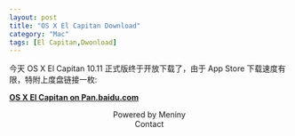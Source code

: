```yaml
---
layout: post
title: "OS X El Capitan Download"
category: "Mac"
tags: [El Capitan,Dwonload]
---
```

今天 OS X El Capitan 10.11 正式版终于开放下载了，由于 App Store 下载速度有限，特附上度盘链接一枚:

[**OS X El Capitan on Pan.baidu.com**](http://pan.baidu.com/s/1c0sd49E)

<center>Powered by Meniny</center>
<center>Contact <Meniny@qq.com></center>


